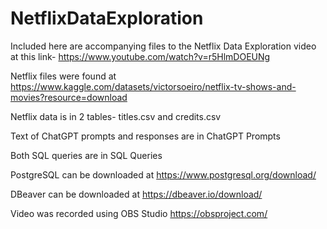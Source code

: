 # NetflixDataExploration

Included here are accompanying files to the Netflix Data Exploration video at this link- https://www.youtube.com/watch?v=r5HlmDOEUNg

Netflix files were found at https://www.kaggle.com/datasets/victorsoeiro/netflix-tv-shows-and-movies?resource=download

Netflix data is in 2 tables- titles.csv and credits.csv

Text of ChatGPT prompts and responses are in ChatGPT Prompts

Both SQL queries are in SQL Queries

PostgreSQL can be downloaded at https://www.postgresql.org/download/

DBeaver can be downloaded at https://dbeaver.io/download/

Video was recorded using OBS Studio https://obsproject.com/
